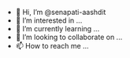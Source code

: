- 👋 Hi, I’m @senapati-aashdit
- 👀 I’m interested in ...
- 🌱 I’m currently learning ...
- 💞️ I’m looking to collaborate on ...
- 📫 How to reach me ...

<!---
senapati-aashdit/senapati-aashdit is a ✨ special ✨ repository because its `README.md` (this file) appears on your GitHub profile.
You can click the Preview link to take a look at your changes.
--->
